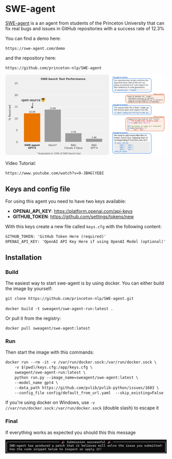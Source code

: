 # SWE-agent

[SWE-agent](https://swe-agent.com/) is a an agent from students of the Princeton University that can fix real bugs and issues in GitHub repositories with a success rate of 12.3%

You can find a demo here:

    https://swe-agent.com/demo

and the repository here:

    https://github.com/princeton-nlp/SWE-agent

![swe-agent](../media/swe-agent.png)

Video Tutorial:

    https://www.youtube.com/watch?v=9-JBHGlYEBI

## Keys and config file

For using this agent you need to have two keys available:

- **OPENAI_API_KEY**: https://platform.openai.com/api-keys
- **GITHUB_TOKEN**: https://github.com/settings/tokens/new

With this keys create a new file called `keys.cfg` with the following content:

    GITHUB_TOKEN: 'GitHub Token Here (required)'
    OPENAI_API_KEY: 'OpenAI API Key Here if using OpenAI Model (optional)'

## Installation

### Build

The easiest way to start swe-agent is by using docker.
You can either build the image by yourself:

    git clone https://github.com/princeton-nlp/SWE-agent.git

    docker build -t sweagent/swe-agent-run:latest .

Or pull it from the registry:

    docker pull sweagent/swe-agent:latest

### Run

Then start the image with this commands:

    docker run --rm -it -v /var/run/docker.sock:/var/run/docker.sock \
        -v $(pwd)/keys.cfg:/app/keys.cfg \
        sweagent/swe-agent-run:latest \
        python run.py --image_name=sweagent/swe-agent:latest \
        --model_name gpt4 \
        --data_path https://github.com/pvlib/pvlib-python/issues/1603 \
        --config_file config/default_from_url.yaml  --skip_existing=False

If you're using docker on Windows, use `-v //var/run/docker.sock:/var/run/docker.sock` (double slash) to escape it

### Final

If everything works as expected you should this this message

![swe-done](../media/swe-finish.png)